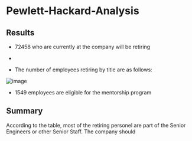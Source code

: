 # Pewlett-Hackard-Analysis


## Results
- 72458 who are currently at the company will be retiring
- 

- The number of employees retiring by title are as follows:

![image](https://user-images.githubusercontent.com/112590378/195482859-429d8c78-b562-408e-9444-e8f147f8a87c.jpeg)

- 1549 employees are eligible for the mentorship program

## Summary
According to the table, most of the retiring personel are part of the Senior Engineers or other Senior Staff.  The company should 
